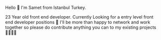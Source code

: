 Hello 👋 I'm Samet from Istanbul Turkey. 

23 Year old front end developer. 
Currently Looking for a entry level front end developer positions 👀
I'll be more than happy to network and work together so please do contribute anything you can to my existing projects 👨‍💻👩‍💻
